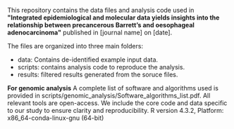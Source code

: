 This repository contains the data files and analysis code used in **"Integrated epidemiological and molecular data yields insights into the relationship between precancerous Barrett’s and oesophageal adenocarcinoma"** published in [journal name] on [date]. 

The files are organized into three main folders:


- data: Contains de-identified example input data.
- scripts: contains analysis code to reproduce the analysis.
- results: filtered results generated from the soruce files.

**For genomic analysis**
A complete list of software and algorithms used is provided in scripts/genomic_analysis/Software_algorithms_list.pdf. All relevant tools are open-access. We include the core code and data specific to our study to ensure clarity and reproducibility.
R version 4.3.2, Platform: x86_64-conda-linux-gnu (64-bit)